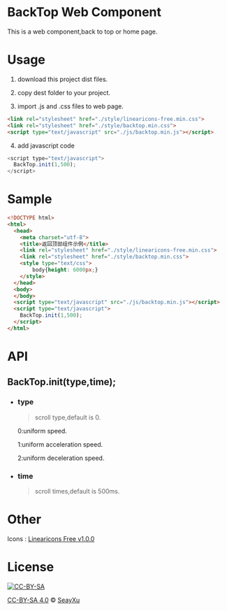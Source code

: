 # BackTop Web Component

  This is a web component,back to top or home page.

# Usage

  1. download this project dist files.

  2. copy dest folder to your project.

  3. import .js and .css files to web page.

  ``` html
  <link rel="stylesheet" href="./style/linearicons-free.min.css">
  <link rel="stylesheet" href="./style/backtop.min.css">
  <script type="text/javascript" src="./js/backtop.min.js"></script>
  ```

  4. add javascript code

  ``` javascript
  <script type="text/javascript">
    BackTop.init(1,500);
  </script>
  ```

# Sample

``` html
<!DOCTYPE html>
<html>
  <head>
    <meta charset="utf-8">
    <title>返回顶部组件示例</title>
    <link rel="stylesheet" href="./style/linearicons-free.min.css">
    <link rel="stylesheet" href="./style/backtop.min.css">
    <style type="text/css">
    	body{height: 6000px;}
    </style>
  </head>
  <body>
  </body>
  <script type="text/javascript" src="./js/backtop.min.js"></script>
  <script type="text/javascript">
    BackTop.init(1,500);
  </script>
</html>
```

# API

## BackTop.init(type,time);

* ### type

  >scroll type,default is 0.

  0:uniform speed.

  1:uniform acceleration speed.

  2:uniform deceleration speed.

* ### time
  >scroll times,default is 500ms.

# Other

  Icons : [Linearicons Free v1.0.0][4]

# License

[![CC-BY-SA][2]][1]

[CC-BY-SA 4.0][1] © [SeayXu][3]

[1]:http://creativecommons.org/licenses/by-sa/4.0/
[2]:https://i.creativecommons.org/l/by-sa/4.0/88x31.png
[3]:http://seay.me
[4]:https://linearicons.com/free
